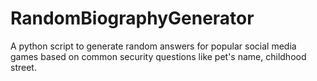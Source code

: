 # RandomBiographyGenerator
A python script to generate random answers for popular social media games based on common security questions like pet's name, childhood street.
